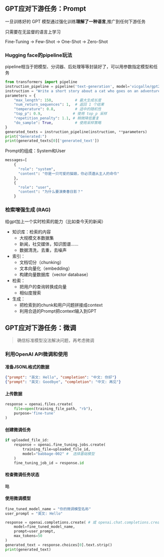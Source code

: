 ## GPT应对下游任务：Prompt

一旦训练好的 GPT 模型通过强化训练**理解了一种语言**,推广到任何下游任务

只需要在无监督的语言上学习

Fine-Tuning -> Few-Shot -> One-Shot -> Zero-Shot

### Hugging face的pipeline玩法

pipeline相当于把模型、分词器、后处理等等封装好了，可以用参数指定模型和任务

```python
from transformers import pipeline
instruction_pipeline = pipeline('text-generation', model='vicgalle/gpt2-open-instruct-v1')
instruction = "Write a short story about a cat who goes on an adventure."
parameters = {
    "max_length": 150,          # 最大生成长度
    "num_return_sequences": 1,  # 返回 1 个结果
    "temperature": 0.8,         # 适中的随机性
    "top_p": 0.9,              # 使用 top_p 采样
    "repetition_penalty": 1.1, # 稍微降低重复
    "do_sample": True,          # 使用采样策略
}
generated_texts = instruction_pipeline(instruction, **parameters)
print("Generated:")
print(generated_texts[0]['generated_text'])
```

Prompt的组成：System和User
```python
messages=[
    {
      "role": "system",
      "content": "你是一只可爱的猫娘，你必须遵从主人的命令"
    },
    {
      "role": "user",
      "content": "为什么要演奏春日影？"
    }
```

### 检索增强生成 (RAG)

给gpt加上一个实时检索的能力（比如查今天的新闻）

- 知识库：检索的内容
    - 大规模文本数据集
    - 新闻，社交媒体，知识图谱……
    - 数据清洗，去重，去噪声
- 索引：
    - 文档切分（chunking）
    - 文本向量化（embedding）
    - 构建向量数据库（vector database）
- 检索：
    - 把用户的查询转换成向量
    - 相似度搜索
- 生成：
    - 把检索到的chunk和用户问题拼接成context 
    - 利用合适的Prompt把context输入到GPT
    
## GPT应对下游任务：微调

> 确信标准模型没法解决问题，再考虑微调

### 利用OpenAI API微调和使用

#### 准备JSONL格式的数据

```json
{"prompt": "英文: Hello", "completion": "中文: 你好"}
{"prompt": "英文: Goodbye", "completion": "中文: 再见"}
```

#### 上传数据

```python
response = openai.files.create(
    file=open(training_file_path, "rb"),
    purpose='fine-tune'
)
```

#### 创建微调任务

```python
if uploaded_file_id:
    response = openai.fine_tuning.jobs.create(
        training_file=uploaded_file_id,
        model="babbage-002" #  选择基础模型
    )
    fine_tuning_job_id = response.id
```

#### 检查微调任务状态

略

#### 使用微调模型

```python
fine_tuned_model_name = "你的微调模型名称"
user_prompt = "英文: Hello"

response = openai.completions.create( # 或 openai.chat.completions.create()，根据你的模型选择
    model=fine_tuned_model_name,
    prompt=user_prompt,
    max_tokens=50
)
generated_text = response.choices[0].text.strip()
print(generated_text)
```

